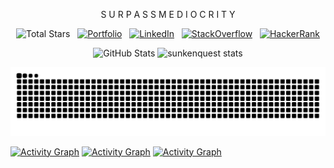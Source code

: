 <p align="center">
  <span>S U R P A S S  M E D I O C R I T Y</span>
</p>
<div align="center">
  
![Total Stars](https://img.shields.io/github/stars/sunkenquest?style=flat&label=Stars&logo=github)
&nbsp;
[![Portfolio](https://img.shields.io/badge/Portfolio-fee642?style=flat&logo=Supabase&logoColor=black)](https://sunkenquest.github.io/)
&nbsp;
[![LinkedIn](https://img.shields.io/badge/LinkedIn-0A66C2?style=flat&logo=linkedin&logoColor=white)](https://www.linkedin.com/in/mikco-jasareno/)
&nbsp;
[![StackOverflow](https://img.shields.io/badge/StackOverflow-F58025?style=flat&logo=stackoverflow&logoColor=white)](https://stackoverflow.com/users/27415096/m-kco)
&nbsp;
[![HackerRank](https://img.shields.io/badge/HackerRank-Profile-brightgreen?logo=hackerrank)](https://www.hackerrank.com/sunkenquest)
</div>

<div align="center">
  <img src="https://github-readme-streak-stats.herokuapp.com/?user=sunkenquest&theme=dark&hide_border=true&date_format=M%20j%5B%2C%20Y%5D&mode=weekly&disable_animations=false&background=0D1118" alt="GitHub Stats">
<img width="45%" src="https://github-readme-stats.vercel.app/api?username=sunkenquest&show_icons=true&theme=gotham" alt="sunkenquest stats">

![snake gif](https://github.com/sunkenquest/sunkenquest/blob/output/github-contribution-grid-snake-dark.svg)
  
</div>
  


[![Activity Graph](https://github-readme-activity-graph.vercel.app/graph?username=sunkenquest&theme=github-compact&days=14&custom_title=Activity%20over%20the%20past%2014%20days&hide_border=true&height=250&point=28a642)](https://github.com/sunkenquest?tab=repositories)
[![Activity Graph](https://github-readme-activity-graph.vercel.app/graph?username=sunkenquest&theme=github-compact&days=30&custom_title=Activity%20over%20the%20past%2030%20days&hide_border=true&height=250&point=28a642)](https://github.com/sunkenquest?tab=repositories)
[![Activity Graph](https://github-readme-activity-graph.vercel.app/graph?username=sunkenquest&theme=github-compact&days=60&custom_title=Activity%20over%20the%20past%2060%20days&hide_border=true&height=250&point=28a642)](https://github.com/sunkenquest?tab=repositories)
